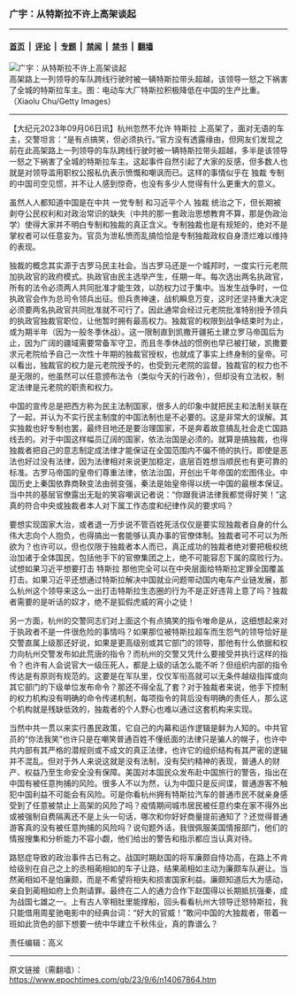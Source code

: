 ### 广宇：从特斯拉不许上高架谈起

---

#### [首页](../../../..?n14067864) &nbsp;|&nbsp; [评论](../../../../../epoch-comment?n14067864) &nbsp;|&nbsp; [专题](../../../../../epoch-special?n14067864) &nbsp;|&nbsp; [禁闻](../../../../../epoch-news?n14067864) &nbsp;|&nbsp; [禁书](../../../../../books?n14067864) &nbsp;|&nbsp; [翻墙](https://github.com/gfw-breaker/nogfw/blob/master/README.md?n14067864)


<div><img alt="广宇：从特斯拉不许上高架谈起" class="attachment-djy_600_400 size-djy_600_400 wp-post-image" src="https://i.epochtimes.com/assets/uploads/2023/07/id14027390-622467-600x400.jpg"/>
<div class="caption">
 高架路上一列领导的车队跨线行驶时被一辆特斯拉带头超越，该领导一怒之下祸害了全城的特斯拉车主。图：电动车大厂特斯拉积极降低在中国的生产比重。（Xiaolu Chu/Getty Images）
</div></div><hr/><div class="post_content" id="artbody" itemprop="articleBody">
 <!-- article content begin -->
 <p>
  【大纪元2023年09月06日讯】杭州忽然不允许
  <ok href="https://www.epochtimes.com/gb/tag/%E7%89%B9%E6%96%AF%E6%8B%89.html">
   特斯拉
  </ok>
  上高架了，面对无语的车主，交警坦言：“是有点搞笑，但必须执行。”官方没有透露缘由，但网友们发现之前在此高架路上一列领导的车队跨线行驶时被一辆特斯拉带头超越，多半是该领导一怒之下祸害了全城的特斯拉车主。这起事件自然引起了大家的反感，但多数人也就是对领导滥用职权公报私仇表示愤慨和嘲讽而已。这样的事情似乎在
  <ok href="https://www.epochtimes.com/gb/tag/%E7%8B%AC%E8%A3%81.html">
   独裁
  </ok>
  专制的中国司空见惯，并不让人感到惊奇，也没有多少人觉得有什么更重大的意义。
 </p>
 <p>
  虽然人人都知道中国是在中共
  <ok href="https://www.epochtimes.com/gb/tag/%E4%B8%80%E5%85%9A%E4%B8%93%E5%88%B6.html">
   一党专制
  </ok>
  和习近平个人
  <ok href="https://www.epochtimes.com/gb/tag/%E7%8B%AC%E8%A3%81.html">
   独裁
  </ok>
  统治之下，但长期被剥夺公民权利和对政治常识的缺失（中共的那一套政治思想教育不算，那是伪政治学）使得大家并不明白专制和独裁的真正含义。专制独裁也是有规矩的，绝对不是掌权者可以任意妄为。官员为泄私愤而乱搞恰恰是专制独裁政权自身溃烂难以维持的表现。
 </p>
 <p>
  独裁的概念其实源于古罗马民主社会。当古罗马还是一个城邦时，一度实行元老院加执政官的政府模式。执政官由民主选举产生，任期一年。每次选出两名执政官，所有的法令必须两人共同批准才能生效，以防权力过于集中。当发生战争时，一位执政官会作为总司令领兵出征。但兵贵神速，战机瞬息万变，这时还坚持重大决定必须要两名执政官共同批准就不可行了。因此通常会经过元老院批准特别授予领兵的执政官独裁官职位，让他暂时拥有最高权力。独裁官的权限到战争结束时为止，或为期半年（因为一般冬季休战）。这一限制直到凯撒开疆拓土建立罗马帝国后为止，因为广阔的疆域需要常备军守卫，而且冬季休战的惯例也早已被打破，凯撒要求元老院给予自己一次性十年期的独裁官授权，也就成了事实上终身制的皇帝。可以看出，独裁官的权力是元老院授予的，也受到元老院的监督。独裁官的权力也不是无限的，他虽然可以任意颁布法令（类似今天的行政令），但却没有立法权，制定法律是元老院的职责和权力。
 </p>
 <p>
  中国的宣传总是把西方称为民主法制国家，很多人的印象中就把民主和法制关联在了一起，并认为不实行民主制度的中国法制也是不必要的。这是非常大的误解。其实独裁也好专制也罢，最终目地还是要治理国家，不是奔着故意搞乱社会走亡国路线去的。对于中国这样幅员辽阔的国家，依法治国是必须的。就算是搞独裁，也得独裁者把自己的意志制定成法律才能保证在全国范围内不偏不倚的执行。即使是恶法也好过没有法律，因为法律相对来说更加稳定，底层百姓想当顺民也有更可靠的标准。古罗马帝国的皇帝们尊重法律，依法治国，开创出千年帝国的宏图伟业。中国历史上秦国依靠商鞅变法由弱变强，秦法是始皇帝得以统一中国的最根本保证。当中共的基层官僚露出无耻的笑容嘲讽记者说：“你跟我讲法律我都觉得好笑！”这真的符合中央或独裁者本人对下属工作态度和纪律作风的要求吗？
 </p>
 <p>
  要想实现国家大治，或者退一万步说不管百姓死活仅仅是要实现独裁者自身的什么伟大志向个人抱负，也得搞出一套能够认真办事的官僚体制。独裁者可不可以为所欲为？也许可以，但也仅限于独裁者本人而已，真正成功的独裁者绝对要把极权统治加诸于全体国民，包括他手下的官僚集团之上，绝不可能容忍下属的腐败行为。试想如果习近平想要打击
  <ok href="https://www.epochtimes.com/gb/tag/%E7%89%B9%E6%96%AF%E6%8B%89.html">
   特斯拉
  </ok>
  那他完全可以在中央层面给特斯拉定罪全国覆盖打击。如果习近平还想通过特斯拉解决中国就业问题带动国内电车产业链发展，那么杭州这个领导来这么一出打击特斯拉生态圈的行为不是正好违背上意了吗？独裁者需要的是听话的奴才，绝不是狐假虎威的宵小之徒！
 </p>
 <p>
  另一方面，杭州的交警同志们对上面这个有点搞笑的指令唯命是从，这细想起来对于执政者不是一件很危险的事情吗？如果那位被特斯拉超车而生怨气的领导恰好是交警直属上级那还好说，如果是更高级别或其它部门的领导，那他有什么依据和权力向杭州交警发布如此荒唐的指令？而杭州的交警又凭什么要接受并执行这样的指令？也许有人会说官大一级压死人，都是上级的话怎么能不听？但组织内部的指令传达是有原则有规范的。这要是在军队里，仅仅军衔高就可以无条件越级指挥或向其它部门的下级单位发布命令？那还不得全乱了套？对于独裁者来说，他手下控制的权力机构没有明确的命令传递机制，每项指令的背后没有明确的责任人，那么这个机构就是残缺低效的，独裁者的个人野心也难以通过这套机构来实现。
 </p>
 <p>
  当然中共一贯以来实行愚民政策，它自己的内幕和运作逻辑是鲜为人知的。中共官员的“你法我笑”也许只是在嘲笑普通百姓不懂纸面的法律只是骗人的幌子，也许中共内部有其严格的潜规则或不成文的真正法律，也许它的组织结构有其严密的逻辑并不混乱。但对于外人来说这就是没有法制，没有契约精神的表现，普通人的财产、权益乃至生命安全没有保障。美国对本国民众发布赴中国旅行的警告，指出在中国有被任意拘捕的风险。很多人不以为然，认为中国只是反间谍，普通游客不触犯中国利益不可能会有风险。可是你看杭州拥有特斯拉汽车的普通市民不就亲身感受到了任意被禁止上高架的风险了吗？疫情期间城市居民被任意约束在家不得外出或被强制自费隔离还不是上头一句话，哪次和你好好商量提前通知了？还觉得普通游客真的没有被任意拘捕的风险吗？说句题外话，我很佩服美国情报部门，他们的情报搜集和分析能力不容小觑，他们给出的警告和指示都应当认真对待。
 </p>
 <p>
  路怒症导致的政治事件古已有之。战国时期赵国的将军廉颇自恃功高，在路上不肯给级别在自己之上的丞相蔺相如的车子让路，结果蔺相如主动为廉颇车队避让。当然蔺相如不是怕廉颇，而是不希望将相失和损害国家利益。廉颇知道后大为感动，亲自到蔺相如府上负荆请罪。最终在二人的通力合作下赵国得以长期抵抗强秦，成为战国七雄之一。上有古人宰相肚里能撑船，回头看看杭州大领导迁怒特斯拉，我只能借用周星驰电影中的经典台词：“好大的官威！”敢问中国的大独裁者，带着一班如此货色的部下想要一统中华建立千秋伟业，真的靠谱么？
 </p>
 <p>
  责任编辑：高义
 </p>
 <!-- article content end -->
 <div id="below_article_ad">
 </div>
</div>


---

原文链接（需翻墙）：https://www.epochtimes.com/gb/23/9/6/n14067864.htm